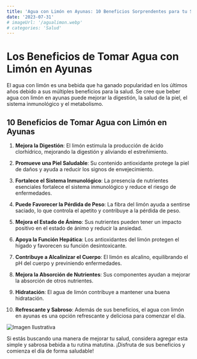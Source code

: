 ```yaml
---
title: 'Agua con Limón en Ayunas: 10 Beneficios Sorprendentes para tu Salud'
date: '2023-07-31'
# imageUrl: '/agualimon.webp'
# categories: 'Salud'
---
```

# Los Beneficios de Tomar Agua con Limón en Ayunas

El agua con limón es una bebida que ha ganado popularidad en los últimos años debido a sus múltiples beneficios para la salud. Se cree que beber agua con limón en ayunas puede mejorar la digestión, la salud de la piel, el sistema inmunológico y el metabolismo.

## 10 Beneficios de Tomar Agua con Limón en Ayunas

1. **Mejora la Digestión**: El limón estimula la producción de ácido clorhídrico, mejorando la digestión y aliviando el estreñimiento.

2. **Promueve una Piel Saludable**: Su contenido antioxidante protege la piel de daños y ayuda a reducir los signos de envejecimiento.

3. **Fortalece el Sistema Inmunológico**: La presencia de nutrientes esenciales fortalece el sistema inmunológico y reduce el riesgo de enfermedades.

4. **Puede Favorecer la Pérdida de Peso**: La fibra del limón ayuda a sentirse saciado, lo que controla el apetito y contribuye a la pérdida de peso.

5. **Mejora el Estado de Ánimo**: Sus nutrientes pueden tener un impacto positivo en el estado de ánimo y reducir la ansiedad.

6. **Apoya la Función Hepática**: Los antioxidantes del limón protegen el hígado y favorecen su función desintoxicante.

7. **Contribuye a Alcalinizar el Cuerpo**: El limón es alcalino, equilibrando el pH del cuerpo y previniendo enfermedades.

8. **Mejora la Absorción de Nutrientes**: Sus componentes ayudan a mejorar la absorción de otros nutrientes.

9. **Hidratación**: El agua de limón contribuye a mantener una buena hidratación.

10. **Refrescante y Sabroso**: Además de sus beneficios, el agua con limón en ayunas es una opción refrescante y deliciosa para comenzar el día.

![Imagen Ilustrativa](/agualimon.webp)

Si estás buscando una manera de mejorar tu salud, considera agregar esta simple y sabrosa bebida a tu rutina matutina. ¡Disfruta de sus beneficios y comienza el día de forma saludable!

